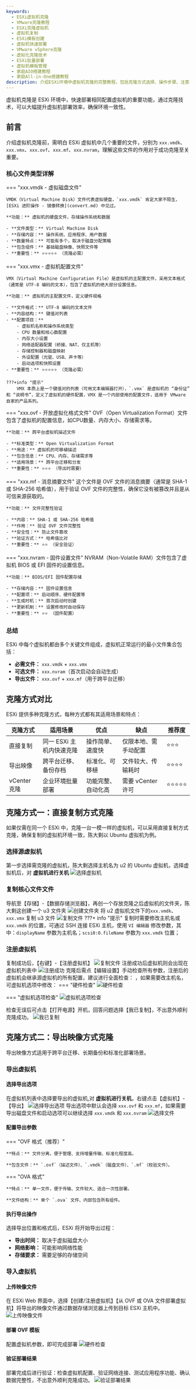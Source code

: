 ```yaml
---
keywords:
  - ESXi虚拟机克隆
  - VMware克隆教程
  - ESXi克隆虚拟机
  - 虚拟机复制
  - ESXi模板创建
  - 虚拟机快速部署
  - VMware vSphere克隆
  - 虚拟化克隆技术
  - ESXi批量部署
  - 虚拟机模板管理
  - 家庭AIO搭建教程
  - 家庭All-in-One搭建教程
description: 介绍ESXi环境中虚拟机克隆的完整教程，包括克隆方式选择、操作步骤、注意事项和最佳实践，帮助快速部署和管理虚拟机。
---
```

虚拟机克隆是 ESXi 环境中，快速部署相同配置虚拟机的重要功能，通过克隆技术，可以大幅提升虚拟机部署效率，确保环境一致性。

## 前言
介绍虚拟机克隆前，需明白 ESXi 虚拟机中几个重要的文件，分别为 `xxx.vmdk`、`xxx.vmx`、`xxx.ovf`、`xxx.mf`、`xxx.nvram`，理解这些文件的作用对于成功克隆至关重要。

### 核心文件类型详解


=== "xxx.vmdk - 虚拟磁盘文件"
    
    VMDK（Virtual Machine Disk）文件代表虚拟硬盘，`xxx.vmdk` 肯定大家不陌生，[ESXi 进阶操作 - 镜像转换](convert.md) 中见过。

    **功能：** 虚拟机的硬盘文件，存储操作系统和数据
    
    - **文件类型：** Virtual Machine Disk
    - **存储内容：** 操作系统、应用程序、用户数据
    - **数量特点：** 可能有多个，取决于磁盘分配策略
    - **包含组件：** 基础磁盘映像、快照文件等
    - **重要性：** ⭐⭐⭐⭐⭐ （克隆必需）

=== "xxx.vmx - 虚拟机配置文件"
    
    VMX（Virtual Machine Configuration File）是虚拟机的主配置文件，采用文本格式（通常是 UTF-8 编码的文本），包含了虚拟机的绝大部分设置信息。

    **功能：** 虚拟机的主配置文件，定义硬件规格
    
    - **文件格式：** UTF-8 编码的文本文件
    - **内容结构：** 键值对列表
    - **配置项目：**
        - 虚拟机名称和操作系统类型
        - CPU 数量和核心数配置
        - 内存大小设置
        - 网络适配器配置（桥接、NAT、仅主机等）
        - 存储控制器和磁盘映射
        - 外设配置（光驱、USB、声卡等）
        - 启动选项和快照设置
    - **重要性：** ⭐⭐⭐⭐⭐ （克隆必需）
    
    ???+info "提示"
        VMX 本质上是一个键值对的列表（可用文本编辑器打开），`.vmx` 是虚拟机的 “身份证” 和 “说明书”，定义了虚拟机的硬件配置，VMX 是一个内部使用的配置文件，适用于 VMware 自家的产品系列。


=== "xxx.ovf - 开放虚拟化格式文件"
    OVF（Open Virtualization Format）文件包含了虚拟机的配置信息，如CPU数量、内存大小、存储需求等。
    
    **功能：** 跨平台虚拟机描述文件
    
    - **标准类型：** Open Virtualization Format
    - **用途：** 虚拟机的可移植描述
    - **包含信息：** CPU、内存、存储需求等
    - **适用场景：** 跨平台迁移和分发
    - **重要性：** ⭐⭐⭐ （导出时需要）

=== "xxx.mf - 消息摘要文件"
    这个文件是 OVF 文件的消息摘要（通常是 SHA-1 或 SHA-256 哈希值），用于验证 OVF 文件的完整性，确保它没有被篡改并且是从可信来源获取的。    

    **功能：** 文件完整性验证
    
    - **内容：** SHA-1 或 SHA-256 哈希值
    - **作用：** 验证 OVF 文件完整性
    - **安全性：** 防止文件篡改
    - **验证方式：** 哈希值比对
    - **重要性：** ⭐⭐ （安全验证）

=== "xxx.nvram - 固件设置文件"
    NVRAM（Non-Volatile RAM）文件包含了虚拟机 BIOS 或 EFI 固件的设置信息。

    **功能：** BIOS/EFI 固件配置存储
    
    - **存储内容：** 固件设置信息
    - **配置项：** 启动顺序、硬件配置等
    - **生成时机：** 首次启动时创建
    - **更新机制：** 设置修改时自动保存
    - **重要性：** ⭐⭐ （固件配置）

### 总结
ESXi 中每个虚拟机都由多个关键文件组成，虚拟机正常运行的最小文件集合包括：

- **必需文件：** `xxx.vmdk` + `xxx.vmx`
- **可选文件：** `xxx.nvram`（首次启动会自动生成）
- **导出文件：** `xxx.ovf` + `xxx.mf`（用于跨平台迁移）

## 克隆方式对比
ESXi 提供多种克隆方式，每种方式都有其适用场景和特点：

| 克隆方式 | 适用场景 | 优点 | 缺点 | 推荐度 |
|---------|---------|------|------|--------|
| 直接复制 | 同一 ESXi 主机内快速克隆 | 操作简单、速度快 | 仅限本地、需手动配置 | ⭐⭐⭐ |
| 导出映像 | 跨平台迁移、备份存档 | 标准化、可移植 | 文件较大、传输耗时 | ⭐⭐⭐⭐ |
| vCenter 克隆 | 企业环境批量部署 | 功能完整、自动化高 | 需要 vCenter 许可 | ⭐⭐⭐⭐⭐ |

## 克隆方式一：直接复制方式克隆
如果仅需在同一个 ESXi 中，克隆一台一模一样的虚拟机，可以采用直接复制方式克隆，确保复制的虚拟机环境一致，陈大剩以 Ubuntu 虚拟机为例。
### 选择源虚拟机
第一步选择需克隆的虚拟机，陈大剩选择主机名为 u2 的 Ubuntu 虚拟机，选择虚拟机后，对 **虚拟机进行关机**
![选择虚拟机](https://img.it927.com/aio/255.png)
### 复制核心文件文件
导航至【存储】-【数据存储浏览器】，再创一个存放克隆之后虚拟机的文件夹，陈大剩这创建一个 u3 文件夹
![创建文件夹](https://img.it927.com/aio/256.png)
将 u2 虚拟机文件下的`xxx.vmdk`、`xxx.vmx` 复制 u3 文件
![复制文件](https://img.it927.com/aio/257.png)
???+ info "提示"
    复制时需要修改主机名或 `xxx.vmdk` 的位置，可通过 SSH 连接 ESXi 主机，使用 `VI 编辑器` 修改参数，其中：`displayName` 参数为主机名；`scsi0:0.fileName` 参数为 `xxx.vmdk` 位置；

### 注册虚拟机
复制成功后，【右键】-【注册虚拟机】
![复制文件](https://img.it927.com/aio/258.png)
注册成功后虚拟机则会出现在虚拟机列表中
![注册成功](https://img.it927.com/aio/259.png)
克隆后需点【编辑设置】手动检查所有参数，注册后的虚拟机会继承源虚拟机的所有配置，建议进行全面检查：
，如果需要改主机名，可虚拟机选项中修改：
=== "硬件检查"
    ![硬件检查](https://img.it927.com/aio/260.png)

=== "虚拟机选项检查"
    ![虚拟机选项检查](https://img.it927.com/aio/261.png)

检查无误后可点击【打开电源】开机，回答问题选择【我已复制】，不出意外顺利克隆成功。
![我已复制](https://img.it927.com/aio/262.png)

## 克隆方式二：导出映像方式克隆

导出映像方式适用于跨平台迁移、长期备份和标准化部署场景。

### 导出虚拟机

#### 选择导出选项

在虚拟机列表中选择要导出的虚拟机,对 **虚拟机进行关机**，右键点击【虚拟机】-【导出】
![选择导出选项](https://img.it927.com/aio/263.png)
导出选项中默认会选择 `xxx.ovf` 和 `xxx.mf`，如果需要导出磁盘文件和启动选项可以继续选择 `xxx.vmdk` 和 `xxx.nvram`
![选择文件](https://img.it927.com/aio/264.png)

#### 配置导出参数

=== "OVF 格式（推荐）"
    
    **特点：** 文件分离，便于管理、支持增量传输、标准化程度高。
    
    **包含文件：** `.ovf`（描述文件）、`.vmdk`（磁盘文件）、`.mf`（校验文件）。

=== "OVA 格式"
    
    **特点：** 单一文件，便于传输、文件较大、适合一次性部署。
    
    **文件结构：** 单个 `.ova` 文件、内部包含所有组件。

#### 执行导出操作

选择导出位置和格式后，ESXi 将开始导出过程：

- **导出时间：** 取决于虚拟磁盘大小
- **网络影响：** 可能影响网络性能
- **存储要求：** 需要足够的存储空间

### 导入虚拟机
#### 上传映像文件
在 ESXi Web 界面中，选择【创建/注册虚拟机】【从 OVF 或 OVA 文件部署虚拟机】将导出的映像文件通过数据存储浏览器上传到目标 ESXi 主机中。
![上传映像文件](https://img.it927.com/aio/266.png)
#### 部署 OVF 模板
配置虚拟机参数，即可完成部署
![硬件检查](https://img.it927.com/aio/260.png)
#### 验证部署结果
部署完成后进行验证：检查虚拟机配置、验证网络连接、测试应用程序功能、确认数据完整性，不出意外顺利克隆成功。
![验证部署结果](https://img.it927.com/aio/267.png)
